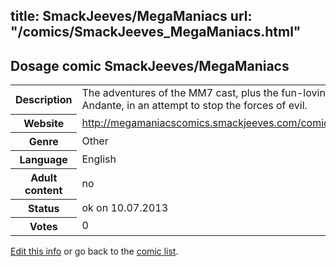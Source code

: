 title: SmackJeeves/MegaManiacs
url: "/comics/SmackJeeves_MegaManiacs.html"
---
Dosage comic SmackJeeves/MegaManiacs
-----------------------------------------

<p id="msg"></p>
<script type="text/javascript">
if (window.location.search === '?edit_info_mail=sent_ok') {
  var elem = document.getElementById("msg");
  elem.innerHTML = 'Edited information sucessfully sent for review, which is usually done daily. Thanks!';
  elem.className = 'ok';
}
</script>
<table class="comicinfo">
<tr>
<th>Description</th><td>The adventures of the MM7 cast, plus the fun-loving Andante, in an attempt to stop the forces of evil.</td>
</tr>
<tr>
<th>Website</th><td><a href="http://megamaniacscomics.smackjeeves.com/comics/">http://megamaniacscomics.smackjeeves.com/comics/</a></td>
</tr>
<tr>
<th>Genre</th><td>Other</td>
</tr>
<tr>
<th>Language</th><td>English</td>
</tr>
<tr>
<th>Adult content</th><td>no</td>
</tr>
<tr>
<th>Status</th><td>ok on 10.07.2013</td>
</tr>
<tr>
<th>Votes</th><td>0</td>
</tr>
</table>

[Edit this info](SmackJeeves_MegaManiacs_edit.html) or go back to the [comic list](../comic-index.html).

